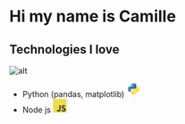 # Hi my name is Camille

## Technologies I love

![alt](https://github-readme-stats.vercel.app/api/top-langs/?username=kaygu&layout=compact)

- Python (pandas, matplotlib) <img src="assets/icons/py.svg" width="25">
- Node js <img src="assets/icons/js.svg" width="25">
